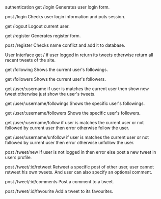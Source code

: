authentication
get /login
Generates user login form.

post /login
Checks user login information and puts session.

get /logout
Logout current user.

get /register
Generates register form.

post /register
Checks name conflict and add it to database.

User Interface
get /
if user logged in return its tweets
otherwise return all recent tweets of the site.

get /following
Shows the current user's followings.

get /followers
Shows the current user's followers.

get /user/:username
if user is matches the current user then show new tweet otherwise just show the user's tweets.

get /user/:username/followings
Shows the specific user's followings.

get /user/:username/followers
Shows the specific user's followers.

get /user/:username/follow
if user is matches the current user or not followed by current user then error otherwise follow the user.

get /user/:username/unfollow
if user is matches the current user or not followed by current user then error otherwise unfollow the user.


post /tweet/new
If user is not logged in then error
else post a new tweet in users profile.

post /tweet/:id/retweet
Retweet a specific post of other user, user cannot retweet his own tweets.
And user can also specify an optional comment.

post /tweet/:id/comments
Post a comment to a tweet.

post /tweet/:id/favourite
Add a tweet to its favourites.
